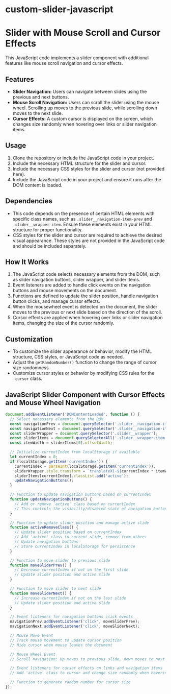 # custom-slider-javascript
# Slider with Mouse Scroll and Cursor Effects

This JavaScript code implements a slider component with additional features like mouse scroll navigation and cursor effects.

## Features

- **Slider Navigation:** Users can navigate between slides using the previous and next buttons.
- **Mouse Scroll Navigation:** Users can scroll the slider using the mouse wheel. Scrolling up moves to the previous slide, while scrolling down moves to the next slide.
- **Cursor Effects:** A custom cursor is displayed on the screen, which changes size randomly when hovering over links or slider navigation items.

## Usage

1. Clone the repository or include the JavaScript code in your project.
2. Include the necessary HTML structure for the slider and cursor.
3. Include the necessary CSS styles for the slider and cursor (not provided here).
4. Include the JavaScript code in your project and ensure it runs after the DOM content is loaded.

## Dependencies

- This code depends on the presence of certain HTML elements with specific class names, such as `.slider__navigation-item-prev` and `.slider__wrapper-item`. Ensure these elements exist in your HTML structure for proper functionality.
- CSS styles for the slider and cursor are required to achieve the desired visual appearance. These styles are not provided in the JavaScript code and should be included separately.

## How It Works

1. The JavaScript code selects necessary elements from the DOM, such as slider navigation buttons, slider wrapper, and slider items.
2. Event listeners are added to handle click events on the navigation buttons and mouse movements on the document.
3. Functions are defined to update the slider position, handle navigation button clicks, and manage cursor effects.
4. When the mousewheel event is detected on the document, the slider moves to the previous or next slide based on the direction of the scroll.
5. Cursor effects are applied when hovering over links or slider navigation items, changing the size of the cursor randomly.

## Customization

- To customize the slider appearance or behavior, modify the HTML structure, CSS styles, or JavaScript code as needed.
- Adjust the `getRandomNumber()` function to change the range of cursor size randomness.
- Customize cursor styles or behavior by modifying CSS rules for the `.cursor` class.


## JavaScript Slider Component with Cursor Effects and Mouse Wheel Navigation

```javascript
document.addEventListener('DOMContentLoaded', function () {
  // Select necessary elements from the DOM
  const navigationPrev = document.querySelector('.slider__navigation-item-prev');
  const navigationNext = document.querySelector('.slider__navigation-item-next');
  const sliderWrapper = document.querySelector('.slider__wrapper');
  const sliderItems = document.querySelectorAll('.slider__wrapper-item');
  const itemWidth = sliderItems[0].offsetWidth;

  // Initialize currentIndex from localStorage if available
  let currentIndex = 0;
  if (localStorage.getItem('currentIndex')) {
    currentIndex = parseInt(localStorage.getItem('currentIndex'));
    sliderWrapper.style.transform = `translateX(-${currentIndex * itemWidth}px)`;
    sliderItems[currentIndex].classList.add('active');
    updateNavigationButtons();
  }

  // Function to update navigation buttons based on currentIndex
  function updateNavigationButtons() {
    // Add or remove 'active' class based on currentIndex
    // This controls the visibility/disabled state of navigation buttons
  }

  // Function to update slider position and manage active slide
  function activeRemoveClass() {
    // Update slider position based on currentIndex
    // Add 'active' class to current slide, remove from others
    // Update navigation buttons
    // Store currentIndex in localStorage for persistence
  }

  // Function to move slider to previous slide
  function moveSliderPrev() {
    // Decrease currentIndex if not on the first slide
    // Update slider position and active slide
  }

  // Function to move slider to next slide
  function moveSliderNext() {
    // Increase currentIndex if not on the last slide
    // Update slider position and active slide
  }

  // Event listeners for navigation buttons click events
  navigationPrev.addEventListener('click', moveSliderPrev);
  navigationNext.addEventListener('click', moveSliderNext);

  // Mouse Move Event
  // Track mouse movement to update cursor position
  // Hide cursor when mouse leaves the document

  // Mouse Wheel Event
  // Scroll navigation: Up moves to previous slide, down moves to next slide

  // Event listeners for cursor effects on links and navigation items
  // Add 'active' class to cursor and change size randomly when hovering over

  // Function to generate random number for cursor size
});

